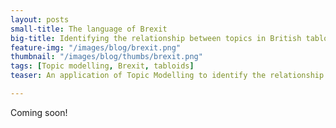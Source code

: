 ```yaml
---
layout: posts
small-title: The language of Brexit
big-title: Identifying the relationship between topics in British tabloids and those on Ttwitter 
feature-img: "/images/blog/brexit.png"
thumbnail: "/images/blog/thumbs/brexit.png"
tags: [Topic modelling, Brexit, tabloids]
teaser: An application of Topic Modelling to identify the relationship between topics in British tabloids and those on Twitter 

---
```



Coming soon!


